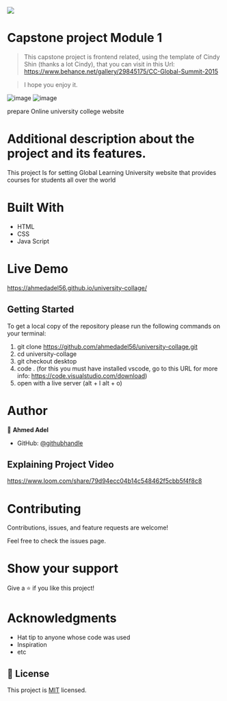![](https://img.shields.io/badge/Microverse-blueviolet)

# Capstone project Module 1

> This capstone project is frontend related, using the template of Cindy Shin (thanks a lot Cindy), that you can visit in this Url: https://www.behance.net/gallery/29845175/CC-Global-Summit-2015

> I hope you enjoy it.

![image](https://user-images.githubusercontent.com/43178495/133684252-27d182dd-7aa1-43b5-a5aa-6dcbddcf00a5.png)
![image](https://user-images.githubusercontent.com/43178495/133693150-f26ee4a5-bb01-4fa5-b895-689fc89ecc70.png)


prepare Online university college website
# Additional description about the project and its features.

This project Is for setting Global Learning University website that provides courses for students all over the world

# Built With
* HTML
* CSS
* Java Script

# Live Demo
https://ahmedadel56.github.io/university-collage/

## Getting Started

To get a local copy of the repository please run the following commands on your terminal:

1. git clone https://github.com/ahmedadel56/university-collage.git
2. cd university-collage
3. git checkout desktop
4. code .   (for this you must have installed vscode, go to this URL for more info: https://code.visualstudio.com/download)
5. open with a live server (alt + l alt + o)

# Author

👤 **Ahmed Adel**

- GitHub: [@githubhandle](https://github.com/ahmedadel56)

## Explaining Project Video

https://www.loom.com/share/79d94ecc04b14c548462f5cbb5f4f8c8


# Contributing
Contributions, issues, and feature requests are welcome!

Feel free to check the issues page.

# Show your support
Give a ⭐️ if you like this project!

# Acknowledgments
* Hat tip to anyone whose code was used
* Inspiration
* etc

## 📝 License

This project is [MIT](./LICENCE.md) licensed.
